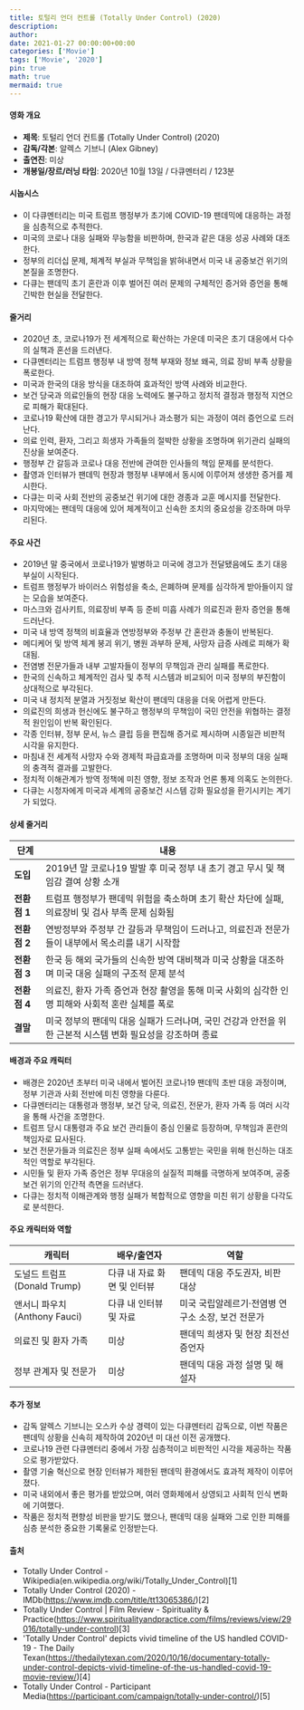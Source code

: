 ```yaml
---
title: 토털리 언더 컨트롤 (Totally Under Control) (2020)
description: 
author: 
date: 2021-01-27 00:00:00+00:00
categories: ['Movie']
tags: ['Movie', '2020']
pin: true
math: true
mermaid: true
---
```

#### 영화 개요

- **제목**: 토털리 언더 컨트롤 (Totally Under Control) (2020)  
- **감독/각본**: 알렉스 기브니 (Alex Gibney)  
- **출연진**: 미상  
- **개봉일/장르/러닝 타임**: 2020년 10월 13일 / 다큐멘터리 / 123분

#### 시놉시스

- 이 다큐멘터리는 미국 트럼프 행정부가 초기에 COVID-19 팬데믹에 대응하는 과정을 심층적으로 추적한다.  
- 미국의 코로나 대응 실패와 무능함을 비판하며, 한국과 같은 대응 성공 사례와 대조한다.  
- 정부의 리더십 문제, 체계적 부실과 무책임을 밝혀내면서 미국 내 공중보건 위기의 본질을 조명한다.  
- 다큐는 팬데믹 초기 혼란과 이후 벌어진 여러 문제의 구체적인 증거와 증언을 통해 긴박한 현실을 전달한다.

#### 줄거리

- 2020년 초, 코로나19가 전 세계적으로 확산하는 가운데 미국은 초기 대응에서 다수의 실책과 혼선을 드러낸다.  
- 다큐멘터리는 트럼프 행정부 내 방역 정책 부재와 정보 왜곡, 의료 장비 부족 상황을 폭로한다.  
- 미국과 한국의 대응 방식을 대조하여 효과적인 방역 사례와 비교한다.  
- 보건 당국과 의료인들의 현장 대응 노력에도 불구하고 정치적 결정과 행정적 지연으로 피해가 확대된다.  
- 코로나19 확산에 대한 경고가 무시되거나 과소평가 되는 과정이 여러 증언으로 드러난다.  
- 의료 인력, 환자, 그리고 희생자 가족들의 절박한 상황을 조명하며 위기관리 실패의 진상을 보여준다.  
- 행정부 간 갈등과 코로나 대응 전반에 관여한 인사들의 책임 문제를 분석한다.  
- 촬영과 인터뷰가 팬데믹 현장과 행정부 내부에서 동시에 이루어져 생생한 증거를 제시한다.  
- 다큐는 미국 사회 전반의 공중보건 위기에 대한 경종과 교훈 메시지를 전달한다.  
- 마지막에는 팬데믹 대응에 있어 체계적이고 신속한 조치의 중요성을 강조하며 마무리된다.

#### 주요 사건

- 2019년 말 중국에서 코로나19가 발병하고 미국에 경고가 전달됐음에도 초기 대응 부실이 시작된다.  
- 트럼프 행정부가 바이러스 위험성을 축소, 은폐하며 문제를 심각하게 받아들이지 않는 모습을 보여준다.  
- 마스크와 검사키트, 의료장비 부족 등 준비 미흡 사례가 의료진과 환자 증언을 통해 드러난다.  
- 미국 내 방역 정책의 비효율과 연방정부와 주정부 간 혼란과 충돌이 반복된다.  
- 메디케어 및 방역 체계 붕괴 위기, 병원 과부하 문제, 사망자 급증 사례로 피해가 확대됨.  
- 전염병 전문가들과 내부 고발자들이 정부의 무책임과 관리 실패를 폭로한다.  
- 한국의 신속하고 체계적인 검사 및 추적 시스템과 비교되어 미국 정부의 부진함이 상대적으로 부각된다.  
- 미국 내 정치적 분열과 거짓정보 확산이 팬데믹 대응을 더욱 어렵게 만든다.  
- 의료진의 희생과 헌신에도 불구하고 행정부의 무책임이 국민 안전을 위협하는 결정적 원인임이 반복 확인된다.  
- 각종 인터뷰, 정부 문서, 뉴스 클립 등을 편집해 증거로 제시하며 시종일관 비판적 시각을 유지한다.  
- 마침내 전 세계적 사망자 수와 경제적 파급효과를 조명하며 미국 정부의 대응 실패의 충격적 결과를 고발한다.  
- 정치적 이해관계가 방역 정책에 미친 영향, 정보 조작과 언론 통제 의혹도 논의한다.  
- 다큐는 시청자에게 미국과 세계의 공중보건 시스템 강화 필요성을 환기시키는 계기가 되었다.

#### 상세 줄거리

| **단계**    | **내용**                                                                                                 |
|-------------|----------------------------------------------------------------------------------------------------------|
| **도입**    | 2019년 말 코로나19 발발 후 미국 정부 내 초기 경고 무시 및 책임감 결여 상황 소개                           |
| **전환점 1** | 트럼프 행정부가 팬데믹 위험을 축소하며 초기 확산 차단에 실패, 의료장비 및 검사 부족 문제 심화됨           |
| **전환점 2** | 연방정부와 주정부 간 갈등과 무책임이 드러나고, 의료진과 전문가들이 내부에서 목소리를 내기 시작함          |
| **전환점 3** | 한국 등 해외 국가들의 신속한 방역 대비책과 미국 상황을 대조하며 미국 대응 실패의 구조적 문제 분석          |
| **전환점 4** | 의료진, 환자 가족 증언과 현장 촬영을 통해 미국 사회의 심각한 인명 피해와 사회적 혼란 실체를 폭로            |
| **결말**    | 미국 정부의 팬데믹 대응 실패가 드러나며, 국민 건강과 안전을 위한 근본적 시스템 변화 필요성을 강조하며 종료 |

#### 배경과 주요 캐릭터

- 배경은 2020년 초부터 미국 내에서 벌어진 코로나19 팬데믹 초반 대응 과정이며, 정부 기관과 사회 전반에 미친 영향을 다룬다.  
- 다큐멘터리는 대통령과 행정부, 보건 당국, 의료진, 전문가, 환자 가족 등 여러 시각을 통해 사건을 조명한다.  
- 트럼프 당시 대통령과 주요 보건 관리들이 중심 인물로 등장하며, 무책임과 혼란의 책임자로 묘사된다.  
- 보건 전문가들과 의료진은 정부 실패 속에서도 고통받는 국민을 위해 헌신하는 대조적인 역할로 부각된다.  
- 시민들 및 환자 가족 증언은 정부 무대응의 실질적 피해를 극명하게 보여주며, 공중보건 위기의 인간적 측면을 드러낸다.  
- 다큐는 정치적 이해관계와 행정 실패가 복합적으로 영향을 미친 위기 상황을 다각도로 분석한다.

#### 주요 캐릭터와 역할

| **캐릭터**       | **배우/출연자**          | **역할**                               |
|------------------|--------------------------|--------------------------------------|
| 도널드 트럼프 (Donald Trump) | 다큐 내 자료 화면 및 인터뷰 | 팬데믹 대응 주도권자, 비판 대상        |
| 앤서니 파우치 (Anthony Fauci) | 다큐 내 인터뷰 및 자료           | 미국 국립알레르기·전염병 연구소 소장, 보건 전문가 |
| 의료진 및 환자 가족 | 미상                       | 팬데믹 희생자 및 현장 최전선 증언자  |
| 정부 관계자 및 전문가 | 미상                       | 팬데믹 대응 과정 설명 및 해설자        |

#### 추가 정보

- 감독 알렉스 기브니는 오스카 수상 경력이 있는 다큐멘터리 감독으로, 이번 작품은 팬데믹 상황을 신속히 제작하여 2020년 미 대선 이전 공개했다.  
- 코로나19 관련 다큐멘터리 중에서 가장 심층적이고 비판적인 시각을 제공하는 작품으로 평가받았다.  
- 촬영 기술 혁신으로 현장 인터뷰가 제한된 팬데믹 환경에서도 효과적 제작이 이루어졌다.  
- 미국 내외에서 좋은 평가를 받았으며, 여러 영화제에서 상영되고 사회적 인식 변화에 기여했다.  
- 작품은 정치적 편향성 비판을 받기도 했으나, 팬데믹 대응 실패와 그로 인한 피해를 심층 분석한 중요한 기록물로 인정받는다.

#### 출처

- Totally Under Control - Wikipedia(en.wikipedia.org/wiki/Totally_Under_Control)[1]  
- Totally Under Control (2020) - IMDb(https://www.imdb.com/title/tt13065386/)[2]  
- Totally Under Control | Film Review - Spirituality & Practice(https://www.spiritualityandpractice.com/films/reviews/view/29016/totally-under-control)[3]  
- 'Totally Under Control' depicts vivid timeline of the US handled COVID-19 - The Daily Texan(https://thedailytexan.com/2020/10/16/documentary-totally-under-control-depicts-vivid-timeline-of-the-us-handled-covid-19-movie-review/)[4]  
- Totally Under Control - Participant Media(https://participant.com/campaign/totally-under-control/)[5]
